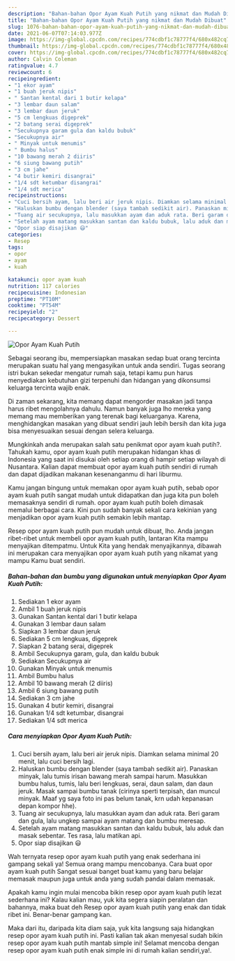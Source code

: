 ```yaml
---
description: "Bahan-bahan Opor Ayam Kuah Putih yang nikmat dan Mudah Dibuat"
title: "Bahan-bahan Opor Ayam Kuah Putih yang nikmat dan Mudah Dibuat"
slug: 1076-bahan-bahan-opor-ayam-kuah-putih-yang-nikmat-dan-mudah-dibuat
date: 2021-06-07T07:14:03.977Z
image: https://img-global.cpcdn.com/recipes/774cdbf1c78777f4/680x482cq70/opor-ayam-kuah-putih-foto-resep-utama.jpg
thumbnail: https://img-global.cpcdn.com/recipes/774cdbf1c78777f4/680x482cq70/opor-ayam-kuah-putih-foto-resep-utama.jpg
cover: https://img-global.cpcdn.com/recipes/774cdbf1c78777f4/680x482cq70/opor-ayam-kuah-putih-foto-resep-utama.jpg
author: Calvin Coleman
ratingvalue: 4.7
reviewcount: 6
recipeingredient:
- "1 ekor ayam"
- "1 buah jeruk nipis"
- " Santan kental dari 1 butir kelapa"
- "3 lembar daun salam"
- "3 lembar daun jeruk"
- "5 cm lengkuas digeprek"
- "2 batang serai digeprek"
- "Secukupnya garam gula dan kaldu bubuk"
- "Secukupnya air"
- " Minyak untuk menumis"
- " Bumbu halus"
- "10 bawang merah 2 diiris"
- "6 siung bawang putih"
- "3 cm jahe"
- "4 butir kemiri disangrai"
- "1/4 sdt ketumbar disangrai"
- "1/4 sdt merica"
recipeinstructions:
- "Cuci bersih ayam, lalu beri air jeruk nipis. Diamkan selama minimal 20 menit, lalu cuci bersih lagi."
- "Haluskan bumbu dengan blender (saya tambah sedikit air). Panaskan minyak, lalu tumis irisan bawang merah sampai harum. Masukkan bumbu halus, tumis, lalu beri lengkuas, serai, daun salam, dan daun jeruk. Masak sampai bumbu tanak (cirinya sperti terpisah, dan muncul minyak. Maaf yg saya foto ini pas belum tanak, krn udah kepanasan depan kompor hhe)."
- "Tuang air secukupnya, lalu masukkan ayam dan aduk rata. Beri garam dan gula, lalu ungkep sampai ayam matang dan bumbu meresap."
- "Setelah ayam matang masukkan santan dan kaldu bubuk, lalu aduk dan masak sebentar. Tes rasa, lalu matikan api."
- "Opor siap disajikan 😃"
categories:
- Resep
tags:
- opor
- ayam
- kuah

katakunci: opor ayam kuah 
nutrition: 117 calories
recipecuisine: Indonesian
preptime: "PT10M"
cooktime: "PT54M"
recipeyield: "2"
recipecategory: Dessert

---
```



![Opor Ayam Kuah Putih](https://img-global.cpcdn.com/recipes/774cdbf1c78777f4/680x482cq70/opor-ayam-kuah-putih-foto-resep-utama.jpg)

Sebagai seorang ibu, mempersiapkan masakan sedap buat orang tercinta merupakan suatu hal yang mengasyikan untuk anda sendiri. Tugas seorang istri bukan sekedar mengatur rumah saja, tetapi kamu pun harus menyediakan kebutuhan gizi terpenuhi dan hidangan yang dikonsumsi keluarga tercinta wajib enak.

Di zaman  sekarang, kita memang dapat mengorder masakan jadi tanpa harus ribet mengolahnya dahulu. Namun banyak juga lho mereka yang memang mau memberikan yang terenak bagi keluarganya. Karena, menghidangkan masakan yang dibuat sendiri jauh lebih bersih dan kita juga bisa menyesuaikan sesuai dengan selera keluarga. 



Mungkinkah anda merupakan salah satu penikmat opor ayam kuah putih?. Tahukah kamu, opor ayam kuah putih merupakan hidangan khas di Indonesia yang saat ini disukai oleh setiap orang di hampir setiap wilayah di Nusantara. Kalian dapat membuat opor ayam kuah putih sendiri di rumah dan dapat dijadikan makanan kesenanganmu di hari liburmu.

Kamu jangan bingung untuk memakan opor ayam kuah putih, sebab opor ayam kuah putih sangat mudah untuk didapatkan dan juga kita pun boleh memasaknya sendiri di rumah. opor ayam kuah putih boleh dimasak memalui berbagai cara. Kini pun sudah banyak sekali cara kekinian yang menjadikan opor ayam kuah putih semakin lebih mantap.

Resep opor ayam kuah putih pun mudah untuk dibuat, lho. Anda jangan ribet-ribet untuk membeli opor ayam kuah putih, lantaran Kita mampu menyajikan ditempatmu. Untuk Kita yang hendak menyajikannya, dibawah ini merupakan cara menyajikan opor ayam kuah putih yang nikamat yang mampu Kamu buat sendiri.

<!--inarticleads1-->

##### Bahan-bahan dan bumbu yang digunakan untuk menyiapkan Opor Ayam Kuah Putih:

1. Sediakan 1 ekor ayam
1. Ambil 1 buah jeruk nipis
1. Gunakan  Santan kental dari 1 butir kelapa
1. Gunakan 3 lembar daun salam
1. Siapkan 3 lembar daun jeruk
1. Sediakan 5 cm lengkuas, digeprek
1. Siapkan 2 batang serai, digeprek
1. Ambil Secukupnya garam, gula, dan kaldu bubuk
1. Sediakan Secukupnya air
1. Gunakan  Minyak untuk menumis
1. Ambil  Bumbu halus
1. Ambil 10 bawang merah (2 diiris)
1. Ambil 6 siung bawang putih
1. Sediakan 3 cm jahe
1. Gunakan 4 butir kemiri, disangrai
1. Gunakan 1/4 sdt ketumbar, disangrai
1. Sediakan 1/4 sdt merica




<!--inarticleads2-->

##### Cara menyiapkan Opor Ayam Kuah Putih:

1. Cuci bersih ayam, lalu beri air jeruk nipis. Diamkan selama minimal 20 menit, lalu cuci bersih lagi.
1. Haluskan bumbu dengan blender (saya tambah sedikit air). Panaskan minyak, lalu tumis irisan bawang merah sampai harum. Masukkan bumbu halus, tumis, lalu beri lengkuas, serai, daun salam, dan daun jeruk. Masak sampai bumbu tanak (cirinya sperti terpisah, dan muncul minyak. Maaf yg saya foto ini pas belum tanak, krn udah kepanasan depan kompor hhe).
1. Tuang air secukupnya, lalu masukkan ayam dan aduk rata. Beri garam dan gula, lalu ungkep sampai ayam matang dan bumbu meresap.
1. Setelah ayam matang masukkan santan dan kaldu bubuk, lalu aduk dan masak sebentar. Tes rasa, lalu matikan api.
1. Opor siap disajikan 😃




Wah ternyata resep opor ayam kuah putih yang enak sederhana ini gampang sekali ya! Semua orang mampu mencobanya. Cara buat opor ayam kuah putih Sangat sesuai banget buat kamu yang baru belajar memasak maupun juga untuk anda yang sudah pandai dalam memasak.

Apakah kamu ingin mulai mencoba bikin resep opor ayam kuah putih lezat sederhana ini? Kalau kalian mau, yuk kita segera siapin peralatan dan bahannya, maka buat deh Resep opor ayam kuah putih yang enak dan tidak ribet ini. Benar-benar gampang kan. 

Maka dari itu, daripada kita diam saja, yuk kita langsung saja hidangkan resep opor ayam kuah putih ini. Pasti kalian tak akan menyesal sudah bikin resep opor ayam kuah putih mantab simple ini! Selamat mencoba dengan resep opor ayam kuah putih enak simple ini di rumah kalian sendiri,ya!.

